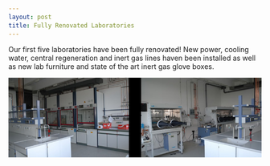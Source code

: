 ```yaml
---
layout: post
title: Fully Renovated Laboratories
---
```


Our first five laboratories have been fully renovated!
New power, cooling water, central regeneration and inert gas lines haven been installed as well as new lab furniture and state of the art inert gas glove boxes. 

![Meyer lab](img/lab-renovated.jpg)